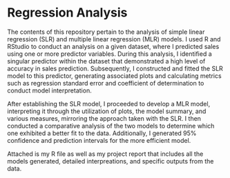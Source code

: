 # Regression Analysis

The contents of this repository pertain to the analysis of simple linear regression (SLR) and multiple linear regression (MLR) models. I used R and RStudio to conduct an analysis on a given dataset, where I predicted sales using one or more predictor variables. During this analysis, I identified a singular predictor within the dataset that demonstrated a high level of accuracy in sales prediction. Subsequently, I constructed and fitted the SLR model to this predictor, generating associated plots and calculating metrics such as regression standard error and coefficient of determination to conduct model interpretation.

After establishing the SLR model, I proceeded to develop a MLR model, interpreting it through the utilization of plots, the model summary, and various measures, mirroring the approach taken with the SLR. I then conducted a comparative analysis of the two models to determine which one exhibited a better fit to the data. Additionally, I generated 95% confidence and prediction intervals for the more efficient model.

Attached is my R file as well as my project report that includes all the models generated, detailed interpreations, and specific outputs from the data. 

